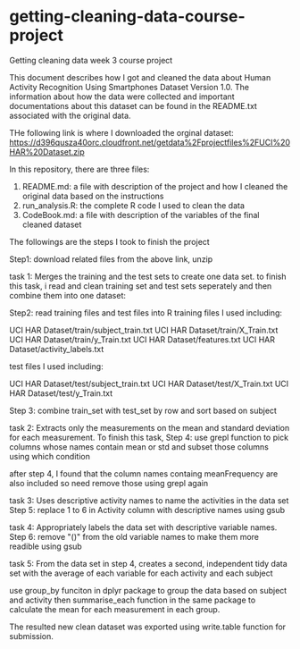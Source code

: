# getting-cleaning-data-course-project
Getting cleaning data week 3 course project

This document describes how I got and cleaned the data about Human Activity Recognition Using Smartphones Dataset
Version 1.0. The information about how the data were collected and important documentations about this dataset can
be found in the README.txt associated with the original data.

THe following link is where I downloaded the orginal dataset:
https://d396qusza40orc.cloudfront.net/getdata%2Fprojectfiles%2FUCI%20HAR%20Dataset.zip 

In this repository, there are three files:
1. README.md: a file with description of the project and how I cleaned the original data based on the instructions
2. run_analysis.R: the complete R code I used to clean the data
3. CodeBook.md: a file with description of the variables of the final cleaned dataset

The followings are the steps I took to finish the project

Step1: download related files from the above link, unzip

task 1: Merges the training and the test sets to create one data set.
to finish this task, i read and clean training set and test sets seperately and then combine them into one dataset:

Step2:  read training files and test files into R 
training files I used including: 

UCI HAR Dataset/train/subject_train.txt
UCI HAR Dataset/train/X_Train.txt
UCI HAR Dataset/train/y_Train.txt
UCI HAR Dataset/features.txt
UCI HAR Dataset/activity_labels.txt

test files I used including:

UCI HAR Dataset/test/subject_train.txt
UCI HAR Dataset/test/X_Train.txt
UCI HAR Dataset/test/y_Train.txt

Step 3: combine train_set with test_set by row and sort based on subject

task 2: Extracts only the measurements on the mean and standard deviation for each measurement.
To finish this task,
Step 4: use grepl function to pick columns whose names contain mean or std and subset those columns using which 
condition

after step 4, I found that the column names containg meanFrequency are also included so need remove those using grepl again

task 3: Uses descriptive activity names to name the activities in the data set
Step 5: replace 1 to 6 in Activity column with descriptive names using gsub

task 4: Appropriately labels the data set with descriptive variable names.
Step 6: remove "()" from the old variable names to make them more readible using gsub

task 5: From the data set in step 4, creates a second, independent tidy data set with the average of each variable for each
 activity and each subject

use group_by funciton in dplyr package to group the data based on subject and activity
then summarise_each function in the same package to calculate the mean for each measurement in each group.

The resulted new clean dataset was exported using write.table function for submission.




